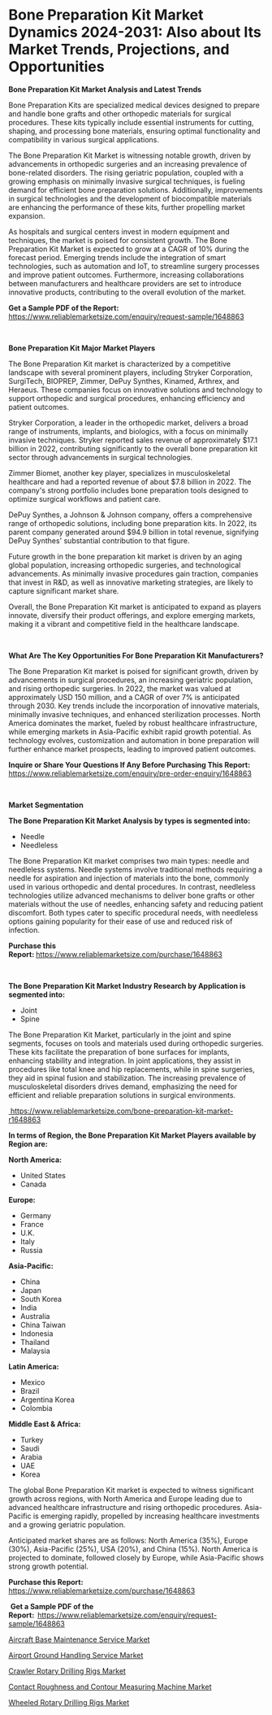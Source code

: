 <p><h1>Bone Preparation Kit Market Dynamics 2024-2031: Also about Its Market Trends, Projections, and Opportunities</h1></p><p><strong>Bone Preparation Kit Market Analysis and Latest Trends</strong></p>
<p><p>Bone Preparation Kits are specialized medical devices designed to prepare and handle bone grafts and other orthopedic materials for surgical procedures. These kits typically include essential instruments for cutting, shaping, and processing bone materials, ensuring optimal functionality and compatibility in various surgical applications.</p><p>The Bone Preparation Kit Market is witnessing notable growth, driven by advancements in orthopedic surgeries and an increasing prevalence of bone-related disorders. The rising geriatric population, coupled with a growing emphasis on minimally invasive surgical techniques, is fueling demand for efficient bone preparation solutions. Additionally, improvements in surgical technologies and the development of biocompatible materials are enhancing the performance of these kits, further propelling market expansion.</p><p>As hospitals and surgical centers invest in modern equipment and techniques, the market is poised for consistent growth. The Bone Preparation Kit Market is expected to grow at a CAGR of 10% during the forecast period. Emerging trends include the integration of smart technologies, such as automation and IoT, to streamline surgery processes and improve patient outcomes. Furthermore, increasing collaborations between manufacturers and healthcare providers are set to introduce innovative products, contributing to the overall evolution of the market.</p></p>
<p><strong>Get a Sample PDF of the Report:&nbsp;</strong> <a href="https://www.reliablemarketsize.com/enquiry/request-sample/1648863?utm_campaign=1518&utm_medium=2&utm_source=Github&utm_content=ia&utm_term=15102024&utm_id=bone-preparation-kit">https://www.reliablemarketsize.com/enquiry/request-sample/1648863</a></p>
<p>&nbsp;</p>
<p><strong>Bone Preparation Kit Major Market Players</strong></p>
<p><p>The Bone Preparation Kit market is characterized by a competitive landscape with several prominent players, including Stryker Corporation, SurgiTech, BIOPREP, Zimmer, DePuy Synthes, Kinamed, Arthrex, and Heraeus. These companies focus on innovative solutions and technology to support orthopedic and surgical procedures, enhancing efficiency and patient outcomes.</p><p>Stryker Corporation, a leader in the orthopedic market, delivers a broad range of instruments, implants, and biologics, with a focus on minimally invasive techniques. Stryker reported sales revenue of approximately $17.1 billion in 2022, contributing significantly to the overall bone preparation kit sector through advancements in surgical technologies.</p><p>Zimmer Biomet, another key player, specializes in musculoskeletal healthcare and had a reported revenue of about $7.8 billion in 2022. The company's strong portfolio includes bone preparation tools designed to optimize surgical workflows and patient care.</p><p>DePuy Synthes, a Johnson & Johnson company, offers a comprehensive range of orthopedic solutions, including bone preparation kits. In 2022, its parent company generated around $94.9 billion in total revenue, signifying DePuy Synthes' substantial contribution to that figure.</p><p>Future growth in the bone preparation kit market is driven by an aging global population, increasing orthopedic surgeries, and technological advancements. As minimally invasive procedures gain traction, companies that invest in R&D, as well as innovative marketing strategies, are likely to capture significant market share.</p><p>Overall, the Bone Preparation Kit market is anticipated to expand as players innovate, diversify their product offerings, and explore emerging markets, making it a vibrant and competitive field in the healthcare landscape.</p></p>
<p>&nbsp;</p>
<p><strong>What Are The Key Opportunities For Bone Preparation Kit Manufacturers?</strong></p>
<p><p>The Bone Preparation Kit market is poised for significant growth, driven by advancements in surgical procedures, an increasing geriatric population, and rising orthopedic surgeries. In 2022, the market was valued at approximately USD 150 million, and a CAGR of over 7% is anticipated through 2030. Key trends include the incorporation of innovative materials, minimally invasive techniques, and enhanced sterilization processes. North America dominates the market, fueled by robust healthcare infrastructure, while emerging markets in Asia-Pacific exhibit rapid growth potential. As technology evolves, customization and automation in bone preparation will further enhance market prospects, leading to improved patient outcomes.</p></p>
<p><strong>Inquire or Share Your Questions If Any Before Purchasing This Report:</strong> <a href="https://www.reliablemarketsize.com/enquiry/pre-order-enquiry/1648863?utm_campaign=1518&utm_medium=2&utm_source=Github&utm_content=ia&utm_term=15102024&utm_id=bone-preparation-kit">https://www.reliablemarketsize.com/enquiry/pre-order-enquiry/1648863</a></p>
<p>&nbsp;</p>
<p><strong>Market Segmentation</strong></p>
<p><strong>The Bone Preparation Kit Market Analysis by types is segmented into:</strong></p>
<p><ul><li>Needle</li><li>Needleless</li></ul></p>
<p><p>The Bone Preparation Kit market comprises two main types: needle and needleless systems. Needle systems involve traditional methods requiring a needle for aspiration and injection of materials into the bone, commonly used in various orthopedic and dental procedures. In contrast, needleless technologies utilize advanced mechanisms to deliver bone grafts or other materials without the use of needles, enhancing safety and reducing patient discomfort. Both types cater to specific procedural needs, with needleless options gaining popularity for their ease of use and reduced risk of infection.</p></p>
<p><strong>Purchase this Report:&nbsp;</strong><a href="https://www.reliablemarketsize.com/purchase/1648863?utm_campaign=1518&utm_medium=2&utm_source=Github&utm_content=ia&utm_term=15102024&utm_id=bone-preparation-kit">https://www.reliablemarketsize.com/purchase/1648863</a></p>
<p>&nbsp;</p>
<p><strong>The Bone Preparation Kit Market Industry Research by Application is segmented into:</strong></p>
<p><ul><li>Joint</li><li>Spine</li></ul></p>
<p><p>The Bone Preparation Kit Market, particularly in the joint and spine segments, focuses on tools and materials used during orthopedic surgeries. These kits facilitate the preparation of bone surfaces for implants, enhancing stability and integration. In joint applications, they assist in procedures like total knee and hip replacements, while in spine surgeries, they aid in spinal fusion and stabilization. The increasing prevalence of musculoskeletal disorders drives demand, emphasizing the need for efficient and reliable preparation solutions in surgical environments.</p></p>
<p><a href="https://www.reliablemarketsize.com/bone-preparation-kit-market-r1648863?utm_campaign=1518&utm_medium=2&utm_source=Github&utm_content=ia&utm_term=15102024&utm_id=bone-preparation-kit">&nbsp;https://www.reliablemarketsize.com/bone-preparation-kit-market-r1648863</a></p>
<p><strong>In terms of Region, the Bone Preparation Kit Market Players available by Region are:</strong></p>
<p>
    <p> <strong> North America: </strong>
        <ul>
            <li>United States</li>
            <li>Canada</li>
        </ul>
        </p> 
    <p> <strong> Europe: </strong>
        <ul>
            <li>Germany</li>
            <li>France</li>
            <li>U.K.</li>
            <li>Italy</li>
            <li>Russia</li>
        </ul>
        </p> 
    <p> <strong> Asia-Pacific: </strong>
        <ul>
            <li>China</li>
            <li>Japan</li>
            <li>South Korea</li>
            <li>India</li>
            <li>Australia</li>
            <li>China Taiwan</li>
            <li>Indonesia</li>
            <li>Thailand</li>
            <li>Malaysia</li>
        </ul>
        </p> 
    <p> <strong> Latin America: </strong>
        <ul>
            <li>Mexico</li>
            <li>Brazil</li>
            <li>Argentina Korea</li>
            <li>Colombia</li>
        </ul>
        </p> 
    <p> <strong> Middle East & Africa: </strong>
        <ul>
            <li>Turkey</li>
            <li>Saudi</li>
            <li>Arabia</li>
            <li>UAE</li>
            <li>Korea</li>
        </ul>
    </p>
    </p>
<p><p>The global Bone Preparation Kit market is expected to witness significant growth across regions, with North America and Europe leading due to advanced healthcare infrastructure and rising orthopedic procedures. Asia-Pacific is emerging rapidly, propelled by increasing healthcare investments and a growing geriatric population. </p><p>Anticipated market shares are as follows: North America (35%), Europe (30%), Asia-Pacific (25%), USA (20%), and China (15%). North America is projected to dominate, followed closely by Europe, while Asia-Pacific shows strong growth potential.</p></p>
<p><strong>Purchase this Report: </strong><a href="https://www.reliablemarketsize.com/purchase/1648863?utm_campaign=1518&utm_medium=2&utm_source=Github&utm_content=ia&utm_term=15102024&utm_id=bone-preparation-kit">https://www.reliablemarketsize.com/purchase/1648863</a></p>
<p>&nbsp;<strong>Get a Sample PDF of the Report:&nbsp;&nbsp;</strong><a href="https://www.reliablemarketsize.com/enquiry/request-sample/1648863?utm_campaign=1518&utm_medium=2&utm_source=Github&utm_content=ia&utm_term=15102024&utm_id=bone-preparation-kit">https://www.reliablemarketsize.com/enquiry/request-sample/1648863</a></p>
<p><strong></strong></p>
<p><p><a href="https://www.linkedin.com/pulse/unlocking-growth-potential-strategic-analysis-aircraft-dzqje?trk=public_post_embed_feed-article-content&utm_campaign=1518&utm_medium=2&utm_source=Github&utm_content=ia&utm_term=15102024&utm_id=bone-preparation-kit">Aircraft Base Maintenance Service Market</a></p><p><a href="https://www.linkedin.com/pulse/evaluating-global-airport-ground-handling-service-market-ablfe?trk=public_post_embed_feed-article-content&utm_campaign=1518&utm_medium=2&utm_source=Github&utm_content=ia&utm_term=15102024&utm_id=bone-preparation-kit">Airport Ground Handling Service Market</a></p><p><a href="https://www.linkedin.com/pulse/investment-opportunities-crawler-rotary-drilling-rigs-sector-mcvne?trk=public_post_embed_feed-article-content&utm_campaign=1518&utm_medium=2&utm_source=Github&utm_content=ia&utm_term=15102024&utm_id=bone-preparation-kit">Crawler Rotary Drilling Rigs Market</a></p><p><a href="https://www.linkedin.com/pulse/strategic-roadmap-success-global-contact-roughness-contour-kfqoe?trk=public_post_embed_feed-article-content&utm_campaign=1518&utm_medium=2&utm_source=Github&utm_content=ia&utm_term=15102024&utm_id=bone-preparation-kit">Contact Roughness and Contour Measuring Machine Market</a></p><p><a href="https://www.linkedin.com/pulse/future-trends-global-wheeled-rotary-drilling-rigs-market-insights-1mqye?trk=public_post_embed_feed-article-content&utm_campaign=1518&utm_medium=2&utm_source=Github&utm_content=ia&utm_term=15102024&utm_id=bone-preparation-kit">Wheeled Rotary Drilling Rigs Market</a></p></p>